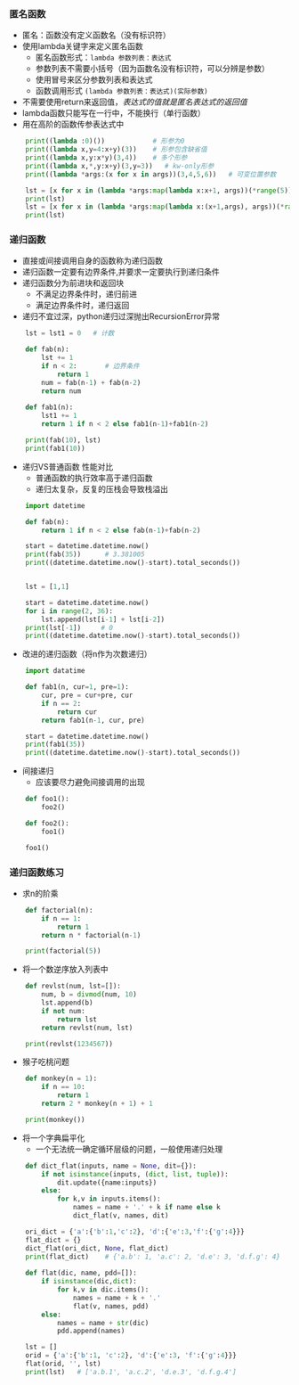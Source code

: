 ### 匿名函数
- 匿名：函数没有定义函数名（没有标识符）
- 使用lambda关键字来定义匿名函数
    - 匿名函数形式：`lambda 参数列表：表达式`
    - 参数列表不需要小括号（因为函数名没有标识符，可以分辨是参数）
    - 使用冒号来区分参数列表和表达式
    - 函数调用形式 `(lambda 参数列表：表达式)(实际参数)`
- 不需要使用return来返回值，*表达式的值就是匿名表达式的返回值*
- lambda函数只能写在一行中，不能换行（单行函数）
- 用在高阶的函数传参表达式中
```Python
    print((lambda :0)())            # 形参为0
    print((lambda x,y=4:x+y)(3))    # 形参包含缺省值
    print((lambda x,y:x*y)(3,4))    # 多个形参
    print((lambda x,*,y:x+y)(3,y=3))   # kw-only形参
    print((lambda *args:(x for x in args))(3,4,5,6))   # 可变位置参数

    lst = [x for x in (lambda *args:map(lambda x:x+1, args))(*range(5))] # 高阶函数
    print(lst)
    lst = [x for x in (lambda *args:map(lambda x:(x+1,args), args))(*range(5))]
    print(lst)

```

### 递归函数
- 直接或间接调用自身的函数称为递归函数
- 递归函数一定要有边界条件,并要求一定要执行到递归条件
- 递归函数分为前进块和返回块
    - 不满足边界条件时，递归前进
    - 满足边界条件时，递归返回
- 递归不宜过深，python递归过深抛出RecursionError异常
```Python
    lst = lst1 = 0   # 计数

    def fab(n):
        lst += 1
        if n < 2:       # 边界条件
            return 1
        num = fab(n-1) + fab(n-2)
        return num
    
    def fab1(n):
        lst1 += 1
        return 1 if n < 2 else fab1(n-1)+fab1(n-2)

    print(fab(10), lst)
    print(fab1(10))
```

- 递归VS普通函数 性能对比
    - 普通函数的执行效率高于递归函数
    - 递归太复杂，反复的压栈会导致栈溢出
```Python
    import datetime

    def fab(n):
        return 1 if n < 2 else fab(n-1)+fab(n-2)

    start = datetime.datetime.now()
    print(fab(35))      # 3.381005
    print((datetime.datetime.now()-start).total_seconds())


    lst = [1,1]

    start = datetime.datetime.now()
    for i in range(2, 36):
        lst.append(lst[i-1] + lst[i-2])
    print(lst[-1])     # 0
    print((datetime.datetime.now()-start).total_seconds())
```
- 改进的递归函数（将n作为次数递归）
```Python
    import datatime

    def fab1(n, cur=1, pre=1):
        cur, pre = cur+pre, cur
        if n == 2:
            return cur
        return fab1(n-1, cur, pre)

    start = datetime.datetime.now()
    print(fab1(35))
    print((datetime.datetime.now()-start).total_seconds())
```

- 间接递归
    - 应该要尽力避免间接调用的出现
```Python
    def foo1():
        foo2()

    def foo2():
        foo1()

    foo1()
```

### 递归函数练习
- 求n的阶乘
```Python
    def factorial(n):
        if n == 1:
            return 1
        return n * factorial(n-1)

    print(factorial(5))
```

- 将一个数逆序放入列表中
```Python
    def revlst(num, lst=[]):
        num, b = divmod(num, 10)
        lst.append(b)
        if not num:
            return lst
        return revlst(num, lst)

    print(revlst(1234567))
```

- 猴子吃桃问题
```python
    def monkey(n = 1):
        if n == 10:
            return 1
        return 2 * monkey(n + 1) + 1

    print(monkey())
```

- 将一个字典扁平化
    - 一个无法统一确定循环层级的问题，一般使用递归处理
```Python
    def dict_flat(inputs, name = None, dit={}):
        if not isinstance(inputs, (dict, list, tuple)):
            dit.update({name:inputs})
        else:
            for k,v in inputs.items():
                names = name + '.' + k if name else k
                dict_flat(v, names, dit)

    ori_dict = {'a':{'b':1,'c':2}, 'd':{'e':3,'f':{'g':4}}}
    flat_dict = {}
    dict_flat(ori_dict, None, flat_dict)
    print(flat_dict)    # {'a.b': 1, 'a.c': 2, 'd.e': 3, 'd.f.g': 4}
 
    def flat(dic, name, pdd=[]):
        if isinstance(dic,dict):
            for k,v in dic.items():
                names = name + k + '.'
                flat(v, names, pdd)
        else:
            names = name + str(dic)
            pdd.append(names)

    lst = []
    orid = {'a':{'b':1, 'c':2}, 'd':{'e':3, 'f':{'g':4}}}
    flat(orid, '', lst)
    print(lst)   # ['a.b.1', 'a.c.2', 'd.e.3', 'd.f.g.4']
```
